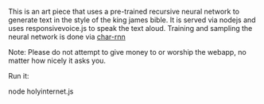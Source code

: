 This is an art piece that uses a pre-trained recursive neural network to generate text in the style of the king james bible. It is served via nodejs and uses responsivevoice.js to speak the text aloud. Training and sampling the neural network is done via <a href="https://github.com/karpathy/char-rnn">char-rnn</a>

Note: Please do not attempt to give money to or worship the webapp, no matter how nicely it asks you.

Run it:

node holyinternet.js